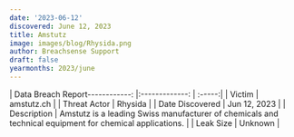```yaml
---
date: '2023-06-12'
discovered: June 12, 2023
title: Amstutz
image: images/blog/Rhysida.png
author: Breachsense Support
draft: false
yearmonths: 2023/june
---
```


| Data Breach Report------------:     |:-------------:    | :-----:|
| Victim      | amstutz.ch      | 
| Threat Actor      | Rhysida      | 
| Date Discovered      | Jun 12, 2023      | 
| Description      | Amstutz is a leading Swiss manufacturer of chemicals and technical equipment for chemical applications.      | 
| Leak Size      | Unknown      | 

